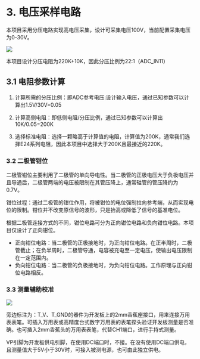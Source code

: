 # 3. 电压采样电路

本项目采用分压电路实现高电压采集，设计可采集电压100V，当前配置采集电压为0-30V。

![](https://wiki.lckfb.com/storage/images/zh-hans/dwx-cw32f030c8t6/training/voltammeter-bootcamp/voltammeter/voltammeter_20240716_175352.png)

本项目设计分压电阻为220K+10K，因此分压比例为22:1（ADC_IN11）

## 3.1 电阻参数计算

1. 计算所需的分压比例：即ADC参考电压:设计输入电压，通过已知参数可以计算出1.5V/30V=0.05

2. 计算高侧电阻：即低侧电阻/分压比例，通过已知参数可以计算出10K/0.05=200K

3. 选择标准电阻：选择一颗略高于计算值的电阻，计算值为200K，通常我们选择E24系列电阻，因此本项目中选择大于200K且最接近的220K。

### 3.2 二极管钳位

二极管钳位主要利用了二极管的单向导电性。当二极管的正极电压大于负极电压并且导通后，二极管两端的电压被限制在其管压降上，通常硅管的管压降约为0.7V。

钳位过程：通过二极管的钳位作用，将被钳位的电位强制拉向参考端，从而实现电位的限制。钳位并不改变原信号的波形，只是抬高或降低了信号的基准电位。

根据二极管连接方式的不同，钳位电路可分为正向钳位电路和负向钳位电路。本项目仅设计了正向钳位。

- 正向钳位电路：当二极管的正极接地时，为正向钳位电路。在正半周时，二极管截止；在负半周时，二极管导通，电容被充电至一定电压，使输出电压限制在一定范围内。
- 负向钳位电路：当二极管的负极接地时，为负向钳位电路。工作原理与正向钳位电路相反。

### 3.3 测量辅助校准

![](https://wiki.lckfb.com/storage/images/zh-hans/dwx-cw32f030c8t6/training/voltammeter-bootcamp/voltammeter/voltammeter_20240716_180710.png)

旁边标注为：T_V、T_GND的器件为开发板上的2mm香蕉座接口，用来连接万用表表笔。可插入万用表或高精度台式数字万用表的表笔探头验证开发板测量是否准确。也可插入2mm香蕉头的万用表表笔，代替CH1端口，进行手持式测量。

VP引脚为开发板供电引脚，在使用DC端口时，不接。在没有使用DC端口供电，且测量值大于5V小于30V时，可接入被测电源，也可由此独立供电。


